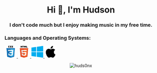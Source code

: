 <h1 align="center">Hi 👋, I'm Hudson</h1>
<h3 align="center">I don't code much but I enjoy making music in my free time.</h3>

<h3 align="left">Languages and Operating Systems:</h3>
<p align="left"> <a href="https://www.w3schools.com/css/" target="_blank"> <img src="https://raw.githubusercontent.com/devicons/devicon/master/icons/css3/css3-original-wordmark.svg" alt="css3" width="40" height="40"/> </a> <a href="https://www.w3.org/html/" target="_blank"> <img src="https://raw.githubusercontent.com/devicons/devicon/master/icons/html5/html5-original-wordmark.svg" alt="html5" width="40" height="40"/> </a>  <a href="https://www.microsoft.com/en-us/windows/" target="_blank"> <img src="https://raw.githubusercontent.com/devicons/devicon/master/icons/windows8/windows8-original.svg" alt="css3" width="40" height="40"/> </a> <a href="https://www.apple.com/macos/" target="_blank"> <img src="https://raw.githubusercontent.com/devicons/devicon/master/icons/apple/apple-original.svg" width="40" height="40"/> </a> </p>

<p align="center"><img src="https://github-readme-stats.vercel.app/api?username=huds0nx&show_icons=true&locale=en&theme=tokyonight" alt="huds0nx" /></p>

